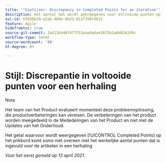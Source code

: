 ```yaml
---
title: '"Gietijzer: Discrepancy in Completed Points for an iteration'''
description: Het aantal dat wordt weergegeven voor Voltooide punten op het artikelbord komt soms niet overeen met het werkelijke aantal punten dat is ingevuld voor de artikelen in een herhaling
exl-id: 65696b39-e2ab-409e-8bd3-811f399f4622
feature: Agile
hidefromtoc: true
source-git-commit: 2a41264d6f477f51eaeda6ae3675b1a6d816249c
workflow-type: tm+mt
source-wordcount: '98'
ht-degree: 0%

---
```


# Stijl: Discrepantie in voltooide punten voor een herhaling

<!--Converted to story-->

>[!NOTE]
>
>Het team van het Product evalueert momenteel deze probleemoplossing, die productverbeteringen kan vereisen. De verbeteringen van het product worden meegedeeld in de Mededelingen van het Product en niet met de Updates van het Onderhoud.

Het getal waarvoor wordt weergegeven [!UICONTROL Completed Points] op het prikbord komt soms niet overeen met het werkelijke aantal punten dat is ingevuld voor de artikelen in een herhaling

_Voor het eerst gemeld op 13 april 2021._
